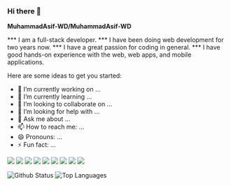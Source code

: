 ### Hi there 👋

**MuhammadAsif-WD/MuhammadAsif-WD**

*** I am a full-stack developer. 
*** I have been doing web development for two years now. 
*** I have a great passion for coding in general. 
*** I have good hands-on experience with the web, web apps, and mobile applications.

Here are some ideas to get you started:

- 🔭 I’m currently working on ...
- 🌱 I’m currently learning ...
- 👯 I’m looking to collaborate on ...
- 🤔 I’m looking for help with ...
- 💬 Ask me about ...
- 📫 How to reach me: ...
- 😄 Pronouns: ...
- ⚡ Fun fact: ...

<img src="https://img.shields.io/badge/-REACT-61DAFB?logo=react&logoColor=fff" />     <img src="https://img.shields.io/badge/-React%20Router-CA4245?logo=react%20router&logoColor=fff" />     <img src="https://img.shields.io/badge/-Redux-764ABC?logo=redux&logoColor=fff" />     <img src="https://img.shields.io/badge/-Next%20JS-000000?logo=next.js&logoColor=fff" />     <img src="https://img.shields.io/badge/-typescript-3178C6?logo=typescript&logoColor=fff" />     <img src="https://img.shields.io/badge/-Node%20js-339933?logo=node.js&logoColor=fff" />     <img src="https://img.shields.io/badge/-MongoDB-47A248?logo=mongodb&logoColor=fff" />     <img src="https://img.shields.io/badge/-Auth0-EB5424?logo=auth0&logoColor=fff" />     <img src="https://img.shields.io/badge/-Firebase-FFCA28?logo=firebase&logoColor=fff" />

![Github Status](https://github-readme-stats.vercel.app/api?username=MuhammadAsif-WD&count_private=true&show_icons=true&theme=radical)     ![Top Languages](https://github-readme-stats.vercel.app/api/top-langs/?username=MuhammadAsif-WD&show_icons=true&theme=radical)


